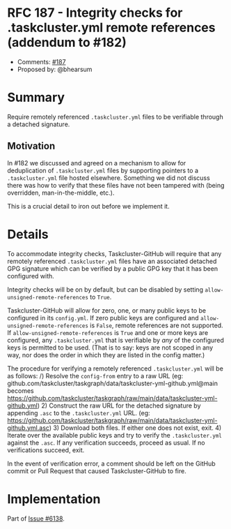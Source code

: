 # RFC 187 - Integrity checks for .taskcluster.yml remote references (addendum to #182)
* Comments: [#187](https://github.com/taskcluster/taskcluster-rfcs/pull/186)
* Proposed by: @bhearsum

# Summary

Require remotely referenced `.taskcluster.yml` files to be verifiable through a detached signature.

## Motivation

In #182 we discussed and agreed on a mechanism to allow for deduplication of `.taskcluster.yml` files by supporting pointers to a `.taskcluster.yml` file hosted elsewhere. Something we did not discuss there was how to verify that these files have not been tampered with (being overridden, man-in-the-middle, etc.).

This is a crucial detail to iron out before we implement it.

# Details

To accommodate integrity checks, Taskcluster-GitHub will require that any remotely referenced `.taskcluster.yml` files have an associated detached GPG signature which can be verified by a public GPG key that it has been configured with.

Integrity checks will be on by default, but can be disabled by setting `allow-unsigned-remote-references` to `True`.

Taskcluster-GitHub will allow for zero, one, or many public keys to be configured in its `config.yml`. If zero public keys are configured and `allow-unsigned-remote-references` is `False`, remote references are not supported. If `allow-unsigned-remote-references` is `True` and one or more keys are configured, any `.taskcluster.yml` that is verifiable by _any_ of the configured keys is permitted to be used. (That is to say: keys are not scoped in any way, nor does the order in which they are listed in the config matter.)

The procedure for verifying a remotely referenced `.taskcluster.yml` will be as follows:
/) Resolve the `config-from` entry to a raw URL (eg: github.com/taskcluster/taskgraph/data/taskcluster-yml-github.yml@main becomes https://github.com/taskcluster/taskgraph/raw/main/data/taskcluster-yml-github.yml)
2) Construct the raw URL for the detached signature by appending `.asc` to the `.taskcluster.yml` URL. (eg: https://github.com/taskcluster/taskgraph/raw/main/data/taskcluster-yml-github.yml.asc)
3) Download both files. If either one does not exist, exit.
4) Iterate over the available public keys and try to verify the `.taskcluster.yml` against the `.asc`. If any verification succeeds, proceed as usual. If no verifications succeed, exit.

In the event of verification error, a comment should be left on the GitHub commit or Pull Request that caused Taskcluster-GitHub to fire.

# Implementation

Part of [Issue #6138](https://github.com/taskcluster/taskcluster/issues/6138).
